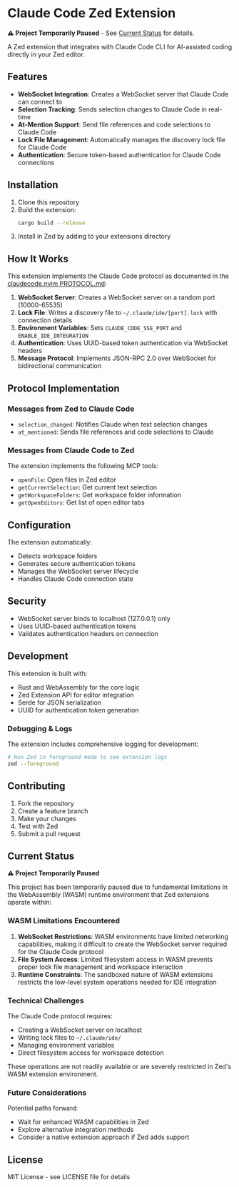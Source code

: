 # Claude Code Zed Extension

**⚠️ Project Temporarily Paused** - See [Current Status](#current-status) for details.

A Zed extension that integrates with Claude Code CLI for AI-assisted coding directly in your Zed editor.

## Features

- **WebSocket Integration**: Creates a WebSocket server that Claude Code can connect to
- **Selection Tracking**: Sends selection changes to Claude Code in real-time
- **At-Mention Support**: Send file references and code selections to Claude Code
- **Lock File Management**: Automatically manages the discovery lock file for Claude Code
- **Authentication**: Secure token-based authentication for Claude Code connections

## Installation

1. Clone this repository
2. Build the extension:
   ```bash
   cargo build --release
   ```
3. Install in Zed by adding to your extensions directory

## How It Works

This extension implements the Claude Code protocol as documented in the [claudecode.nvim PROTOCOL.md](https://github.com/coder/claudecode.nvim/blob/main/PROTOCOL.md):

1. **WebSocket Server**: Creates a WebSocket server on a random port (10000-65535)
2. **Lock File**: Writes a discovery file to `~/.claude/ide/[port].lock` with connection details
3. **Environment Variables**: Sets `CLAUDE_CODE_SSE_PORT` and `ENABLE_IDE_INTEGRATION`
4. **Authentication**: Uses UUID-based token authentication via WebSocket headers
5. **Message Protocol**: Implements JSON-RPC 2.0 over WebSocket for bidirectional communication

## Protocol Implementation

### Messages from Zed to Claude Code

- `selection_changed`: Notifies Claude when text selection changes
- `at_mentioned`: Sends file references and code selections to Claude

### Messages from Claude Code to Zed

The extension implements the following MCP tools:

- `openFile`: Open files in Zed editor
- `getCurrentSelection`: Get current text selection
- `getWorkspaceFolders`: Get workspace folder information
- `getOpenEditors`: Get list of open editor tabs

## Configuration

The extension automatically:
- Detects workspace folders
- Generates secure authentication tokens
- Manages the WebSocket server lifecycle
- Handles Claude Code connection state

## Security

- WebSocket server binds to localhost (127.0.0.1) only
- Uses UUID-based authentication tokens
- Validates authentication headers on connection

## Development

This extension is built with:
- Rust and WebAssembly for the core logic
- Zed Extension API for editor integration
- Serde for JSON serialization
- UUID for authentication token generation

### Debugging & Logs

The extension includes comprehensive logging for development:

```bash
# Run Zed in foreground mode to see extension logs
zed --foreground
```

## Contributing

1. Fork the repository
2. Create a feature branch
3. Make your changes
4. Test with Zed
5. Submit a pull request

## Current Status

**⚠️ Project Temporarily Paused**

This project has been temporarily paused due to fundamental limitations in the WebAssembly (WASM) runtime environment that Zed extensions operate within:

### WASM Limitations Encountered

1. **WebSocket Restrictions**: WASM environments have limited networking capabilities, making it difficult to create the WebSocket server required for the Claude Code protocol
2. **File System Access**: Limited filesystem access in WASM prevents proper lock file management and workspace interaction
3. **Runtime Constraints**: The sandboxed nature of WASM extensions restricts the low-level system operations needed for IDE integration

### Technical Challenges

The Claude Code protocol requires:
- Creating a WebSocket server on localhost
- Writing lock files to `~/.claude/ide/`
- Managing environment variables
- Direct filesystem access for workspace detection

These operations are not readily available or are severely restricted in Zed's WASM extension environment.

### Future Considerations

Potential paths forward:
- Wait for enhanced WASM capabilities in Zed
- Explore alternative integration methods
- Consider a native extension approach if Zed adds support

## License

MIT License - see LICENSE file for details
